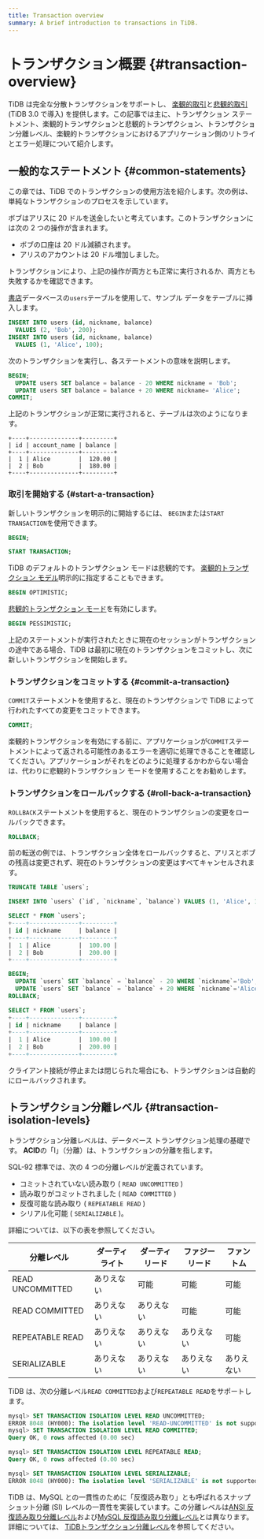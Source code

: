 ```yaml
---
title: Transaction overview
summary: A brief introduction to transactions in TiDB.
---
```


# トランザクション概要 {#transaction-overview}

TiDB は完全な分散トランザクションをサポートし、 [<a href="/optimistic-transaction.md">楽観的取引</a>](/optimistic-transaction.md)と[<a href="/pessimistic-transaction.md">悲観的取引</a>](/pessimistic-transaction.md) (TiDB 3.0 で導入) を提供します。この記事では主に、トランザクション ステートメント、楽観的トランザクションと悲観的トランザクション、トランザクション分離レベル、楽観的トランザクションにおけるアプリケーション側のリトライとエラー処理について紹介します。

## 一般的なステートメント {#common-statements}

この章では、TiDB でのトランザクションの使用方法を紹介します。次の例は、単純なトランザクションのプロセスを示しています。

ボブはアリスに 20 ドルを送金したいと考えています。このトランザクションには次の 2 つの操作が含まれます。

-   ボブの口座は 20 ドル減額されます。
-   アリスのアカウントは 20 ドル増加しました。

トランザクションにより、上記の操作が両方とも正常に実行されるか、両方とも失敗するかを確認できます。

[<a href="/develop/dev-guide-bookshop-schema-design.md">書店</a>](/develop/dev-guide-bookshop-schema-design.md)データベースの`users`テーブルを使用して、サンプル データをテーブルに挿入します。

```sql
INSERT INTO users (id, nickname, balance)
  VALUES (2, 'Bob', 200);
INSERT INTO users (id, nickname, balance)
  VALUES (1, 'Alice', 100);
```

次のトランザクションを実行し、各ステートメントの意味を説明します。

```sql
BEGIN;
  UPDATE users SET balance = balance - 20 WHERE nickname = 'Bob';
  UPDATE users SET balance = balance + 20 WHERE nickname= 'Alice';
COMMIT;
```

上記のトランザクションが正常に実行されると、テーブルは次のようになります。

```
+----+--------------+---------+
| id | account_name | balance |
+----+--------------+---------+
|  1 | Alice        |  120.00 |
|  2 | Bob          |  180.00 |
+----+--------------+---------+

```

### 取引を開始する {#start-a-transaction}

新しいトランザクションを明示的に開始するには、 `BEGIN`または`START TRANSACTION`を使用できます。

```sql
BEGIN;
```

```sql
START TRANSACTION;
```

TiDB のデフォルトのトランザクション モードは悲観的です。 [<a href="/develop/dev-guide-optimistic-and-pessimistic-transaction.md">楽観的トランザクション モデル</a>](/develop/dev-guide-optimistic-and-pessimistic-transaction.md)明示的に指定することもできます。

```sql
BEGIN OPTIMISTIC;
```

[<a href="/develop/dev-guide-optimistic-and-pessimistic-transaction.md">悲観的トランザクション モード</a>](/develop/dev-guide-optimistic-and-pessimistic-transaction.md)を有効にします。

```sql
BEGIN PESSIMISTIC;
```

上記のステートメントが実行されたときに現在のセッションがトランザクションの途中である場合、TiDB は最初に現在のトランザクションをコミットし、次に新しいトランザクションを開始します。

### トランザクションをコミットする {#commit-a-transaction}

`COMMIT`ステートメントを使用すると、現在のトランザクションで TiDB によって行われたすべての変更をコミットできます。

```sql
COMMIT;
```

楽観的トランザクションを有効にする前に、アプリケーションが`COMMIT`ステートメントによって返される可能性のあるエラーを適切に処理できることを確認してください。アプリケーションがそれをどのように処理するかわからない場合は、代わりに悲観的トランザクション モードを使用することをお勧めします。

### トランザクションをロールバックする {#roll-back-a-transaction}

`ROLLBACK`ステートメントを使用すると、現在のトランザクションの変更をロールバックできます。

```sql
ROLLBACK;
```

前の転送の例では、トランザクション全体をロールバックすると、アリスとボブの残高は変更されず、現在のトランザクションの変更はすべてキャンセルされます。

```sql
TRUNCATE TABLE `users`;

INSERT INTO `users` (`id`, `nickname`, `balance`) VALUES (1, 'Alice', 100), (2, 'Bob', 200);

SELECT * FROM `users`;
+----+--------------+---------+
| id | nickname     | balance |
+----+--------------+---------+
|  1 | Alice        |  100.00 |
|  2 | Bob          |  200.00 |
+----+--------------+---------+

BEGIN;
  UPDATE `users` SET `balance` = `balance` - 20 WHERE `nickname`='Bob';
  UPDATE `users` SET `balance` = `balance` + 20 WHERE `nickname`='Alice';
ROLLBACK;

SELECT * FROM `users`;
+----+--------------+---------+
| id | nickname     | balance |
+----+--------------+---------+
|  1 | Alice        |  100.00 |
|  2 | Bob          |  200.00 |
+----+--------------+---------+
```

クライアント接続が停止または閉じられた場合にも、トランザクションは自動的にロールバックされます。

## トランザクション分離レベル {#transaction-isolation-levels}

トランザクション分離レベルは、データベース トランザクション処理の基礎です。 **ACID**の「I」（分離）は、トランザクションの分離を指します。

SQL-92 標準では、次の 4 つの分離レベルが定義されています。

-   コミットされていない読み取り ( `READ UNCOMMITTED` )
-   読み取りがコミットされました ( `READ COMMITTED` )
-   反復可能な読み取り ( `REPEATABLE READ` )
-   シリアル化可能 ( `SERIALIZABLE` )。

詳細については、以下の表を参照してください。

| 分離レベル            | ダーティライト | ダーティリード | ファジーリード | ファントム |
| ---------------- | ------- | ------- | ------- | ----- |
| READ UNCOMMITTED | ありえない   | 可能      | 可能      | 可能    |
| READ COMMITTED   | ありえない   | ありえない   | 可能      | 可能    |
| REPEATABLE READ  | ありえない   | ありえない   | ありえない   | 可能    |
| SERIALIZABLE     | ありえない   | ありえない   | ありえない   | ありえない |

TiDB は、次の分離レベル`READ COMMITTED`および`REPEATABLE READ`をサポートします。

```sql
mysql> SET TRANSACTION ISOLATION LEVEL READ UNCOMMITTED;
ERROR 8048 (HY000): The isolation level 'READ-UNCOMMITTED' is not supported. Set tidb_skip_isolation_level_check=1 to skip this error
mysql> SET TRANSACTION ISOLATION LEVEL READ COMMITTED;
Query OK, 0 rows affected (0.00 sec)

mysql> SET TRANSACTION ISOLATION LEVEL REPEATABLE READ;
Query OK, 0 rows affected (0.00 sec)

mysql> SET TRANSACTION ISOLATION LEVEL SERIALIZABLE;
ERROR 8048 (HY000): The isolation level 'SERIALIZABLE' is not supported. Set tidb_skip_isolation_level_check=1 to skip this error
```

TiDB は、MySQL との一貫性のために「反復読み取り」とも呼ばれるスナップショット分離 (SI) レベルの一貫性を実装しています。この分離レベルは[<a href="/transaction-isolation-levels.md#difference-between-tidb-and-ansi-repeatable-read">ANSI 反復読み取り分離レベル</a>](/transaction-isolation-levels.md#difference-between-tidb-and-ansi-repeatable-read)および[<a href="/transaction-isolation-levels.md#difference-between-tidb-and-mysql-repeatable-read">MySQL 反復読み取り分離レベル</a>](/transaction-isolation-levels.md#difference-between-tidb-and-mysql-repeatable-read)とは異なります。詳細については、 [<a href="/transaction-isolation-levels.md">TiDBトランザクション分離レベル</a>](/transaction-isolation-levels.md)を参照してください。

